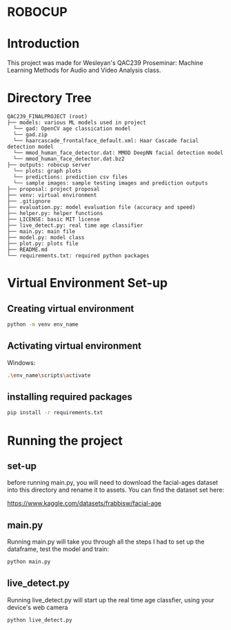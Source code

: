 # ROBOCUP

# Introduction

This project was made for Wesleyan's QAC239 Proseminar: Machine Learning Methods for Audio and Video Analysis class. 

# Directory Tree

    QAC239_FINALPROJECT (root)
    ├── models: various ML models used in project
      └── gad: OpenCV age classication model
      └── gad.zip
      └── haarcascade_frontalface_default.xml: Haar Cascade facial detection model
      └── mmod_human_face_detector.dat: MMOD DeepNN facial detection model
      └── mmod_human_face_detector.dat.bz2
    ├── outputs: robocup server
      └── plots: graph plots
      └── predictions: prediction csv files
      └── sample images: sample testing images and prediction outputs 
    ├── proposal: project proposal
    ├── venv: virtual environment
    ├── .gitignore
    ├── evaluation.py: model evaluation file (accuracy and speed)
    ├── helper.py: helper functions
    ├── LICENSE: basic MIT license
    ├── live_detect.py: real time age classifier
    ├── main.py: main file
    ├── model.py: model class
    ├── plot.py: plots file
    ├── README.md
    └── requirements.txt: required python packages

# Virtual Environment Set-up

## Creating virtual environment

```bash
python -m venv env_name
```

## Activating virtual environment
Windows: 
```bash
.\env_name\scripts\activate
```

## installing required packages
```bash
pip install -r requirements.txt
```

# Running the project

## set-up

before running main.py, you will need to download the facial-ages dataset into this directory and rename it to assets. You can find the dataset set here: 

  https://www.kaggle.com/datasets/frabbisw/facial-age

## main.py

Running main.py will take you through all the steps I had to set up the dataframe, test the model and train:

```bash
python main.py
```

## live_detect.py

Running live_detect.py will start up the real time age classfier, using your device's web camera
```bash
python live_detect.py
```
